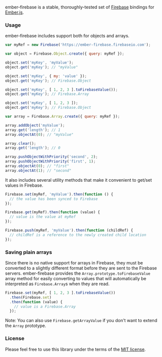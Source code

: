 ember-firebase is a stable, thoroughly-tested set of [Firebase](https://www.firebase.com/index.html) bindings for [Ember.js](http://emberjs.com/).

### Usage

ember-firebase includes support both for objects and arrays.

```js
var myRef = new Firebase('https://ember-firebase.firebaseio.com');

var object = Firebase.Object.create({ query: myRef });

object.set('myKey', 'myValue');
object.get('myKey'); // "myValue"

object.set('myKey', { my: 'value' });
object.get('myKey'); // Firebase.Object

object.set('myKey', [ 1, 2, 3 ].toFirebaseValue());
object.get('myKey'); // Firebase.Array

object.set('myKey', [ 1, 2, 3 ]);
object.get('myKey'); // Firebase.Object

var array = Firebase.Array.create({ query: myRef });

array.addObject('myValue');
array.get('length'); // 1
array.objectAt(0); // "myValue"

array.clear();
array.get('length'); // 0

array.pushObjectWithPriority('second', 2);
array.pushObjectWithPriority('first', 1);
array.objectAt(0); // "first"
array.objectAt(1); // "second"
```

It also includes several utility methods that make it convenient to get/set values in Firebase.

```js
Firebase.set(myRef, 'myValue').then(function () {
  // the value has been synced to Firebase
});

Firebase.get(myRef).then(function (value) {
  // value is the value at myRef
});

Firebase.push(myRef, 'myValue').then(function (childRef) {
  // childRef is a reference to the newly created child location
});
```

### Saving plain arrays

Since there is no native support for arrays in Firebase, they must be converted to a slightly different format before they are sent to the Firebase servers. ember-firebase provides the `Array.prototype.toFirebaseValue` array method for easily converting to values that will automatically be interpreted as `Firebase.Array`s when they are read.

```js
Firebase.set(myRef, [ 1, 2, 3 ].toFirebaseValue())
  .then(Firebase.set)
  .then(function (value) {
    // value is a Firebase.Array
  });
```

Note: You can also use `Firebase.getArrayValue` if you don't want to extend the `Array` prototype.

### License

Please feel free to use this library under the terms of the [MIT license](http://opensource.org/licenses/MIT).
